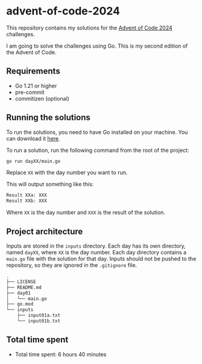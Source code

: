 # advent-of-code-2024

This repository contains my solutions for the [Advent of Code 2024](https://adventofcode.com/2024) challenges.

I am going to solve the challenges using Go. This is my second edition of the Advent of Code.

## Requirements

- Go 1.21 or higher
- pre-commit
- commitizen (optional)

## Running the solutions

To run the solutions, you need to have Go installed on your machine. You can download it [here](https://golang.org/dl/).

To run a solution, run the following command from the root of the project:

```bash
go run dayXX/main.go
```

Replace `XX` with the day number you want to run.

This will output something like this:

```bash
Result XXa: XXX
Result XXb: XXX
```

Where `XX` is the day number and `XXX` is the result of the solution.

## Project architecture

Inputs are stored in the `inputs` directory. Each day has its own directory, named `dayXX`, where `XX` is the day number. Each day directory contains a `main.go` file with the solution for that day.
Inputs should not be pushed to the repository, so they are ignored in the `.gitignore` file.

```bash
.
├── LICENSE
├── README.md
├── day01
│   └── main.go
├── go.mod
└── inputs
    ├── input01a.txt
    └── input01b.txt
```

## Total time spent

- Total time spent: 6 hours 40 minutes
